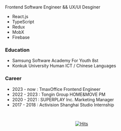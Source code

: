 Frontend Software Engineer && UX/UI Desginer
- React.js
- TypeScript
- Redux
- MobX
- Firebase


### Education
- Samsung Software Academy For Youth 8st
- Konkuk University Human ICT / Chinese Languages 

### Career
- 2023 - now : TmaxOffice Frontend Engineer
- 2022 - 2023 : Tongin Group HOME&MOVE PM 
- 2020 - 2021 : SUPERPLAY Inc. Marketing Manager
- 2017 - 2018 : Activision Shanghai Studio Internship
<br>

<div align=center>
  
[![Hits](https://hits.seeyoufarm.com/api/count/incr/badge.svg?url=https%3A%2F%2Fgithub.com%2Fgyoogle%2Fhit-counter&count_bg=%2379C83D&title_bg=%23555555&icon=&icon_color=%23E7E7E7&title=hits&edge_flat=false)](https://hits.seeyoufarm.com)
 
</div>

